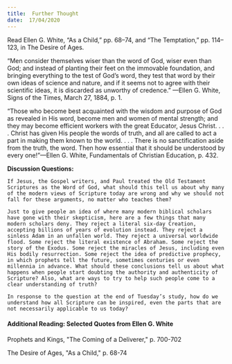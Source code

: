 ```yaml
---
title:  Further Thought
date:  17/04/2020
---
```


Read Ellen G. White, “As a Child,” pp. 68–74, and “The Temptation,” pp. 114–123, in The Desire of Ages.

“Men consider themselves wiser than the word of God, wiser even than God; and instead of planting their feet on the immovable foundation, and bringing everything to the test of God’s word, they test that word by their own ideas of science and nature, and if it seems not to agree with their scientific ideas, it is discarded as unworthy of credence.” —Ellen G. White, Signs of the Times, March 27, 1884, p. 1.

“Those who become best acquainted with the wisdom and purpose of God as revealed in His word, become men and women of mental strength; and they may become efficient workers with the great Educator, Jesus Christ. . . . Christ has given His people the words of truth, and all are called to act a part in making them known to the world. . . . There is no sanctification aside from the truth, the word. Then how essential that it should be understood by every one!”—Ellen G. White, Fundamentals of Christian Education, p. 432.

**Discussion Questions:**

`If Jesus, the Gospel writers, and Paul treated the Old Testament Scriptures as the Word of God, what should this tell us about why many of the modern views of Scripture today are wrong and why we should not fall for these arguments, no matter who teaches them?`

`Just to give people an idea of where many modern biblical scholars have gone with their skepticism, here are a few things that many modern scholars deny. They reject a literal six-day Creation, accepting billions of years of evolution instead. They reject a sinless Adam in an unfallen world. They reject a universal worldwide flood. Some reject the literal existence of Abraham. Some reject the story of the Exodus. Some reject the miracles of Jesus, including even His bodily resurrection. Some reject the idea of predictive prophecy, in which prophets tell the future, sometimes centuries or even millennia in advance. What should these conclusions tell us about what happens when people start doubting the authority and authenticity of Scripture? Also, what are ways to try to help such people come to a clear understanding of truth?`

`In response to the question at the end of Tuesday’s study, how do we understand how all Scripture can be inspired, even the parts that are not necessarily applicable to us today?`

#### Additional Reading: Selected Quotes from Ellen G. White

Prophets and Kings, "The Coming of a Deliverer," p. 700-702

The Desire of Ages, "As a Child," p. 68-74